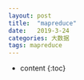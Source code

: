 ```yaml
---
layout: post
title:  "mapreduce"
date:   2019-3-24
categories: 大数据
tags: mapreduce
---
```


* content
{:toc}